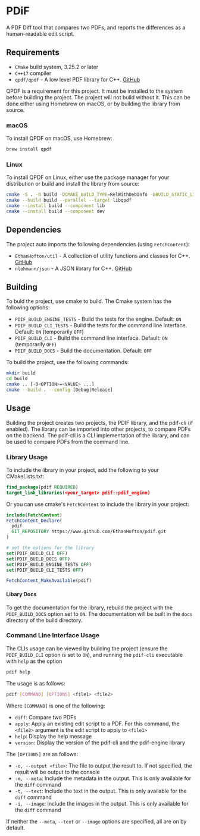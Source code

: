 # PDiF

A PDF Diff tool that compares two PDFs, and reports the differences as a human-readable edit script.

## Requirements

- `CMake` build system, 3.25.2 or later
- `C++17` compiler
- `qpdf/qpdf` - A low level PDF library for C++. [GitHub](https://github.com/qpdf/qpdf.git)

QPDF is a requirement for this project. It must be installed to the system before building the project. The project will not build without it. This can be done either using Homebrew on macOS, or by building the library from source.

### macOS

To install QPDF on macOS, use Homebrew:

```bash
brew install qpdf
```

### Linux

To install QPDF on Linux, either use the package manager for your distribution or build and install the library from source:

```bash
cmake -S . -B build -DCMAKE_BUILD_TYPE=RelWithDebInfo -DBUILD_STATIC_LIBS=OFF
cmake --build build --parallel --target libqpdf
cmake --install build --component lib
cmake --install build --component dev
```

## Dependencies

The project auto imports the following dependencies (using `FetchContent`):
 
 - `EthanHofton/util` - A collection of utility functions and classes for C++. [GitHub](https://github.com/EthanHofton/util.git)
 - `nlohmann/json` - A JSON library for C++. [GitHub](https://github.com/nlohmann/json.git)

## Building

To buld the project, use cmake to build. The Cmake system has the following options:

 - `PDIF_BUILD_ENGINE_TESTS` - Build the tests for the engine. Default: `ON`
 - `PDIF_BUILD_CLI_TESTS` - Build the tests for the command line interface. Default: `ON` (temporarily `OFF`)
 - `PDIF_BUILD_CLI` - Build the command line interface. Default: `ON` (temporarily `OFF`)
 - `PDIF_BUILD_DOCS` - Build the documentation. Default: `OFF`

To build the project, use the following commands:

```bash
mkdir build
cd build
cmake .. [-D<OPTION>=<VALUE> ...]
cmake --build . --config [Debug|Release]
```

## Usage

Building the project creates two projects, the PDIF library, and the pdif-cli (if enabled). The library can be imported into other projects, to compare PDFs on the backend. The pdif-cli is a CLI implementation of the library, and can be used to compare PDFs from the command line.

### Library Usage

To include the library in your project, add the following to your CMakeLists.txt:

```cmake
find_package(pdif REQUIRED)
target_link_libraries(<your_target> pdif::pdif_engine)
```

Or you can use cmake's `FetchContent` to include the library in your project:

```cmake
include(FetchContent)
FetchContent_Declare(
  pdif
  GIT_REPOSITORY https://www.github.com/EthanHofton/pdif.git
)

# set the options for the library
set(PDIF_BUILD_CLI OFF)
set(PDIF_BUILD_DOCS OFF)
set(PDIF_BUILD_ENGINE_TESTS OFF)
set(PDIF_BUILD_CLI_TESTS OFF)

FetchContent_MakeAvailable(pdif)
```

#### Libary Docs

To get the documentation for the library, rebuild the project with the `PDIF_BUILD_DOCS` option set to `ON`. The documentation will be built in the `docs` directory of the build directory.

### Command Line Interface Usage

The CLIs usage can be viewed by building the project (ensure the `PDIF_BUILD_CLI` option is set to `ON`), and running the `pdif-cli` executable with `help` as the option

```bash
pdif help
```

The usage is as follows:

```bash
pdif [COMMAND] [OPTIONS] <file1> <file2>
```

Where `[COMMAND]` is one of the following:

 - `diff`: Compare two PDFs
 - `apply`: Apply an existing edit script to a PDF. For this command, the `<file2>` argument is the edit script to apply to `<file1>`
 - `help`: Display the help message
 - `version`: Display the version of the pdif-cli and the pdif-engine library

The `[OPTIONS]` are as follows: 

 - `-o, --output <file>`: The file to output the result to. If not specified, the result will be output to the console
 - `-m, --meta`: Include the metadata in the output. This is only available for the `diff` command
 - `-t, --text`: Include the text in the output. This is only available for the `diff` command
 - `-i, --image`: Include the images in the output. This is only available for the `diff` command

If neither the `--meta`, `--text` or `--image` options are specified, all are on by default.